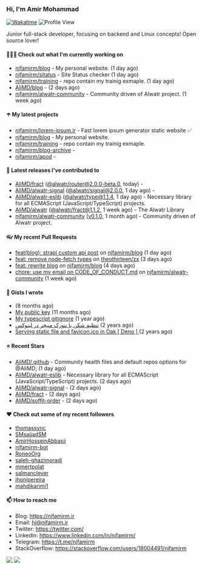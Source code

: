 ### Hi, I'm Amir Mohammad
[![Wakatime](https://wakatime.com/badge/user/68776a95-d771-48a4-a960-90136239e4fd.svg)](https://wakatime.com/@68776a95-d771-48a4-a960-90136239e4fd)
![Profile View](https://komarev.com/ghpvc/?username=njfamirm)

Junior full-stack developer, focusing on backend and Linux concepts!
Open source lover!

#### 👨🏻‍💻 Check out what I'm currently working on

- [njfamirm/blog](https://github.com/njfamirm/blog) - My personal website. (1 day ago)
- [njfamirm/sitatus](https://github.com/njfamirm/sitatus) - Site Status checker (1 day ago)
- [njfamirm/training](https://github.com/njfamirm/training) - repo contain my trainig exmaple. (1 day ago)
- [AliMD/blog](https://github.com/AliMD/blog) -  (2 days ago)
- [njfamirm/alwatr-community](https://github.com/njfamirm/alwatr-community) - Community driven of Alwatr project. (1 week ago)

#### ☂️ My latest projects

- [njfamirm/lorem-ipsum.ir](https://github.com/njfamirm/lorem-ipsum.ir) - Fast lorem ipsum generator static website ✅
- [njfamirm/blog](https://github.com/njfamirm/blog) - My personal website.
- [njfamirm/training](https://github.com/njfamirm/training) - repo contain my trainig exmaple.
- [njfamirm/blog-archive](https://github.com/njfamirm/blog-archive) - 
- [njfamirm/apod](https://github.com/njfamirm/apod) - 

#### 🎉 Latest releases I've contributed to

- [AliMD/fract](https://github.com/AliMD/fract) ([@alwatr/router@2.0.0-beta.0](https://github.com/AliMD/fract/releases/tag/%40alwatr/router%402.0.0-beta.0), today) - 
- [AliMD/alwatr-signal](https://github.com/AliMD/alwatr-signal) ([@alwatr/signal@2.0.0](https://github.com/AliMD/alwatr-signal/releases/tag/%40alwatr/signal%402.0.0), 1 day ago) - 
- [AliMD/alwatr-eslib](https://github.com/AliMD/alwatr-eslib) ([@alwatr/type@1.1.4](https://github.com/AliMD/alwatr-eslib/releases/tag/%40alwatr/type%401.1.4), 1 day ago) - Necessary library for all ECMAScript (JavaScript/TypeScript) projects.
- [AliMD/alwatr](https://github.com/AliMD/alwatr) ([@alwatr/fract@1.1.2](https://github.com/AliMD/alwatr/releases/tag/%40alwatr/fract%401.1.2), 1 week ago) - The Alwatr Library
- [njfamirm/alwatr-community](https://github.com/njfamirm/alwatr-community) ([v0.1.0](https://github.com/njfamirm/alwatr-community/releases/tag/v0.1.0), 1 month ago) - Community driven of Alwatr project.

#### 👓 My recent Pull Requests

- [feat(blog): strapi custom api post](https://github.com/njfamirm/blog/pull/34) on [njfamirm/blog](https://github.com/njfamirm/blog) (1 day ago)
- [feat: remove node-fetch types](https://github.com/theothirteen/zx/pull/1) on [theothirteen/zx](https://github.com/theothirteen/zx) (3 days ago)
- [feat: rewrite blog](https://github.com/njfamirm/blog/pull/31) on [njfamirm/blog](https://github.com/njfamirm/blog) (4 days ago)
- [chore: use my email on CODE_OF_CONDUCT.md](https://github.com/njfamirm/alwatr-community/pull/119) on [njfamirm/alwatr-community](https://github.com/njfamirm/alwatr-community) (1 week ago)

#### 📓 Gists I wrote

- [](https://gist.github.com/022d07ecd84e69ad31ef0bcd32d86b59) (8 months ago)
- [My public key](https://gist.github.com/879f720c9ca74a0934ce571b7285ed34) (11 months ago)
- [My typescript gitignore](https://gist.github.com/6a40b1912daab3f91a02a7b53f3f76c3) (1 year ago)
- [تنظیم شکن با نتورک منیجر در لینوکس](https://gist.github.com/cc40c344e89bdcdf77085cbf1fc05162) (2 years ago)
- [Serving static file and favicon.ico in Oak [ Deno ] ](https://gist.github.com/9bcaca2b6a672e729c099193b4aafe9f) (2 years ago)

#### ⭐ Recent Stars

- [AliMD/.github](https://github.com/AliMD/.github) - Community health files and default repos options for @AliMD; (1 day ago)
- [AliMD/alwatr-eslib](https://github.com/AliMD/alwatr-eslib) - Necessary library for all ECMAScript (JavaScript/TypeScript) projects. (2 days ago)
- [AliMD/alwatr-signal](https://github.com/AliMD/alwatr-signal) -  (2 days ago)
- [AliMD/fract](https://github.com/AliMD/fract) -  (2 days ago)
- [AliMD/soffit-order](https://github.com/AliMD/soffit-order) -  (2 days ago)

#### ♥️ Check out some of my recent followers

- [thomassync](https://github.com/thomassync)
- [SMsajjadSM](https://github.com/SMsajjadSM)
- [AmirHosseinAbbasii](https://github.com/AmirHosseinAbbasii)
- [njfamirm-bot](https://github.com/njfamirm-bot)
- [RoneoOrg](https://github.com/RoneoOrg)
- [saleh-ghazimoradi](https://github.com/saleh-ghazimoradi)
- [mmertpolat](https://github.com/mmertpolat)
- [salmanclever](https://github.com/salmanclever)
- [jhonipereira](https://github.com/jhonipereira)
- [mahdikarimi1](https://github.com/mahdikarimi1)

#### 📫 How to reach me

- Blog: https://njfamirm.ir
- Email: hi@njfamirm.ir
- Twitter: https://twitter.com/
- Linkedin: https://www.linkedin.com/in/njfamirm/
- Telegram: https://t.me/njfamirm
- StackOverflow: https://stackoverflow.com/users/18004491/njfamirm

![](http://github-profile-summary-cards.vercel.app/api/cards/profile-details?username=njfamirm&theme=transparent)
![](https://github-profile-summary-cards.vercel.app/api/cards/productive-time?username=njfamirm&theme=transparent&utcOffset=3.50)
